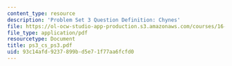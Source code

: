 ```yaml
---
content_type: resource
description: 'Problem Set 3 Question Definition: Chynes'
file: https://ol-ocw-studio-app-production.s3.amazonaws.com/courses/16-851-satellite-engineering-fall-2003/93c14afd9237899bd5e71f77aa6fcfd0_ps3_cs_ps3.pdf
file_type: application/pdf
resourcetype: Document
title: ps3_cs_ps3.pdf
uid: 93c14afd-9237-899b-d5e7-1f77aa6fcfd0
---
```

